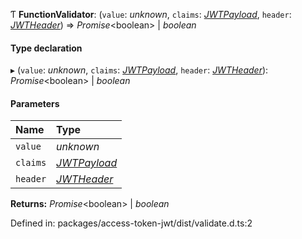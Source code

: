 Ƭ **FunctionValidator**: (`value`: *unknown*, `claims`: [*JWTPayload*](../interfaces/jwtpayload.md), `header`: [*JWTHeader*](../interfaces/jwtheader.md)) => *Promise*<boolean\> \| *boolean*

#### Type declaration

▸ (`value`: *unknown*, `claims`: [*JWTPayload*](../interfaces/jwtpayload.md), `header`: [*JWTHeader*](../interfaces/jwtheader.md)): *Promise*<boolean\> \| *boolean*

#### Parameters

| Name | Type |
| :------ | :------ |
| `value` | *unknown* |
| `claims` | [*JWTPayload*](../interfaces/jwtpayload.md) |
| `header` | [*JWTHeader*](../interfaces/jwtheader.md) |

**Returns:** *Promise*<boolean\> \| *boolean*

Defined in: packages/access-token-jwt/dist/validate.d.ts:2
